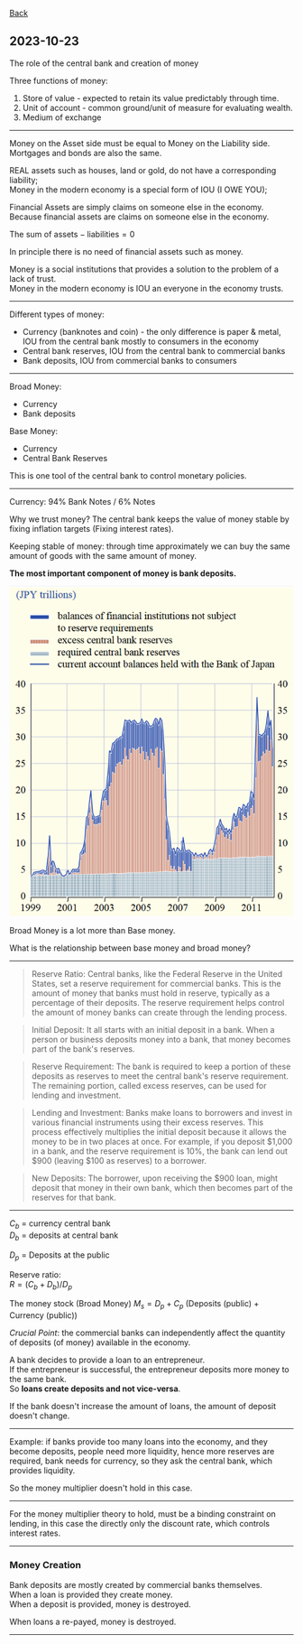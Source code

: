 
[Back](00.md)

## 2023-10-23

The role of the central bank and creation of money

Three functions of money:

1. Store of value - expected to retain its value predictably through time.
2. Unit of account - common ground/unit of measure for evaluating wealth.
3. Medium of exchange

---

Money on the Asset side must be equal to Money on the Liability side.
Mortgages and bonds are also the same.

REAL assets such as houses, land or gold, do not have a corresponding liability;  
Money in the modern economy is a special form of IOU (I OWE YOU);

Financial Assets are simply claims on someone else in the economy.  
Because financial assets are claims on someone else in the economy.

The sum of $\text{assets} - \text{liabilities} = 0$

In principle there is no need of financial assets such as money.

Money is a social institutions that provides a solution to the problem of a lack of trust.  
Money in the modern economy is IOU an everyone in the economy trusts.

---

Different types of money:

- Currency (banknotes and coin) - the only difference is paper & metal, IOU from the central bank mostly to consumers in the economy
- Central bank reserves, IOU from the central bank to commercial banks
- Bank deposits, IOU from commercial banks to consumers

---

Broad Money:

- Currency
- Bank deposits

Base Money:

- Currency
- Central Bank Reserves

This is one tool of the central bank to control monetary policies.

---

Currency: 94% Bank Notes / 6% Notes

Why we trust money? The central bank keeps the value of money stable by fixing inflation targets (Fixing interest rates).

Keeping stable of money: through time approximately we can buy the same amount of goods with the same amount of money.

**The most important component of money is bank deposits.**

![Base Money and Broad Money](Assets/base_money_broad.png)

Broad Money is a lot more than Base money.

What is the relationship between base money and broad money?

---

>Reserve Ratio: Central banks, like the Federal Reserve in the United States, set a reserve requirement for commercial banks. This is the amount of money that banks must hold in reserve, typically as a percentage of their deposits. The reserve requirement helps control the amount of money banks can create through the lending process.

>Initial Deposit: It all starts with an initial deposit in a bank. When a person or business deposits money into a bank, that money becomes part of the bank's reserves.

>Reserve Requirement: The bank is required to keep a portion of these deposits as reserves to meet the central bank's reserve requirement. The remaining portion, called excess reserves, can be used for lending and investment.

>Lending and Investment: Banks make loans to borrowers and invest in various financial instruments using their excess reserves. This process effectively multiplies the initial deposit because it allows the money to be in two places at once. For example, if you deposit $1,000 in a bank, and the reserve requirement is 10%, the bank can lend out $900 (leaving $100 as reserves) to a borrower.

>New Deposits: The borrower, upon receiving the $900 loan, might deposit that money in their own bank, which then becomes part of the reserves for that bank.

---

$C_b$ = currency central bank  
$D_b$ = deposits at central bank

$D_p$ = Deposits at the public

Reserve ratio:  
$R = (C_b + D_b) / D_p$ 

The money stock (Broad Money) $M_s  = D_p + C_p$ (Deposits (public) + Currency (public))

*Crucial Point*: the commercial banks can independently affect the quantity of deposits (of money) available in the economy.

A bank decides to provide a loan to an entrepreneur.  
If the entrepreneur is successful, the entrepreneur deposits more money to the same bank.  
So **loans create deposits and not vice-versa**.

If the bank doesn't increase the amount of loans, the amount of deposit doesn't change.

---

Example: if banks provide too many loans into the economy, and they become deposits, people need more liquidity, hence more reserves are required, bank needs for currency, so they ask the central bank, which provides liquidity.

So the money multiplier doesn't hold in this case.

---

For the money multiplier theory to hold, must be a binding constraint on lending, in this case the directly only the discount rate, which controls interest rates.  

---

### Money Creation

Bank deposits are mostly created by commercial banks themselves.  
When a loan is provided they create money.  
When a deposit is provided, money is destroyed.  

When loans a re-payed, money is destroyed.

---
